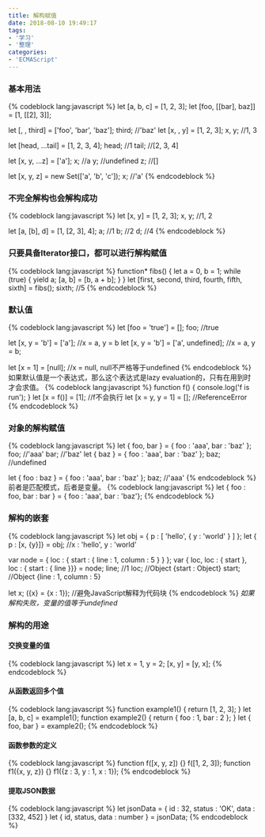```yaml
---
title: 解构赋值
date: 2018-08-10 19:49:17
tags:
- '学习'
- '整理'
categories:
- 'ECMAScript'
---
```

### 基本用法
{% codeblock lang:javascript %}
let [a, b, c] = [1, 2, 3];
let [foo, [[bar], baz]] = [1, [[2], 3]];

let [, , third] = ['foo', 'bar', 'baz'];
third;  //'baz'
let [x, , y] = [1, 2, 3];
x, y;   //1, 3

let [head, ...tail] = [1, 2, 3, 4];
head;   //1
tail;   //[2, 3, 4]

let [x, y, ...z] = ['a'];
x;      //a
y;      //undefined
z;      //[]

let [x, y, z] = new Set(['a', 'b', 'c']);
x;      //'a'
{% endcodeblock %}
### 不完全解构也会解构成功
{% codeblock lang:javascript %}
let [x, y] = [1, 2, 3];
x, y;   //1, 2

let [a, [b], d] = [1, [2, 3], 4];
a;      //1
b;      //2
d;      //4
{% endcodeblock %}
### 只要具备Iterator接口，都可以进行解构赋值
{% codeblock lang:javascript %}
function* fibs() {
    let a = 0, b = 1;
    while (true) {
        yield a;
        [a, b] = [b, a + b];
    }
}
let [first, second, third, fourth, fifth, sixth] = fibs();
sixth;  //5
{% endcodeblock %}
### 默认值
{% codeblock lang:javascript %}
let [foo = 'true'] = [];
foo;                                    //true

let [x, y = 'b'] = ['a'];               //x = a, y = b
let [x, y = 'b'] = ['a', undefined];    //x = a, y = b;

let [x = 1] = [null];                   //x = null, null不严格等于undefined
{% endcodeblock %}
如果默认值是一个表达式，那么这个表达式是lazy evaluation的，只有在用到时才会求值。
{% codeblock lang:javascript %}
function f() {
    console.log('f is run');
}
let [x = f()] = [1];        //f不会执行
let [x = y, y = 1] = [];    //ReferenceError
{% endcodeblock %}
### 对象的解构赋值
{% codeblock lang:javascript %}
let { foo, bar } = { foo : 'aaa', bar : 'baz' };
foo;    //'aaa'
bar;    //'baz'
let { baz } = { foo : 'aaa', bar : 'baz' };
baz;    //undefined

let { foo : baz } = { foo : 'aaa', bar : 'baz' };
baz;    //'aaa'
{% endcodeblock %}
前者是匹配模式，后者是变量。
{% codeblock lang:javascript %}
let { foo : foo, bar : bar } = { foo : 'aaa', bar : 'baz'}; 
{% endcodeblock %}
### 解构的嵌套
{% codeblock lang:javascript %}
let obj = {
    p : [
        'hello',
        { y : 'world' }
    ]
};
let { p : [x, {y}]} = obj;
//x : 'hello', y : 'world'

var node = {
    loc : {
        start : {
            line : 1,
            column : 5
        }
    }
};
var { loc, loc : { start }, loc : { start : { line }}} = node;
line;               //1
loc;                //Object {start : Object}
start;              //Object {line : 1, column : 5}

let x;
({x} = {x : 1});    //避免JavaScript解释为代码块
{% endcodeblock %}
*如果解构失败，变量的值等于undefined*
### 解构的用途
#### 交换变量的值
{% codeblock lang:javascript %}
let x = 1, y = 2;
[x, y] = [y, x];
{% endcodeblock %}
#### 从函数返回多个值
{% codeblock lang:javascript %}
function example1() {
    return [1, 2, 3];
}
let [a, b, c] = example1();
function example2() {
    return {
        foo : 1,
        bar : 2
    };
}
let { foo, bar } = example2();
{% endcodeblock %}
#### 函数参数的定义
{% codeblock lang:javascript %}
function f([x, y, z]) {}
f([1, 2, 3]);
function f1({x, y, z}) {}
f1({z : 3, y : 1, x : 1});
{% endcodeblock %}
#### 提取JSON数据
{% codeblock lang:javascript %}
let jsonData = {
    id : 32,
    status : 'OK',
    data : [332, 452]
}
let { id, status, data : number } = jsonData;
{% endcodeblock %}
